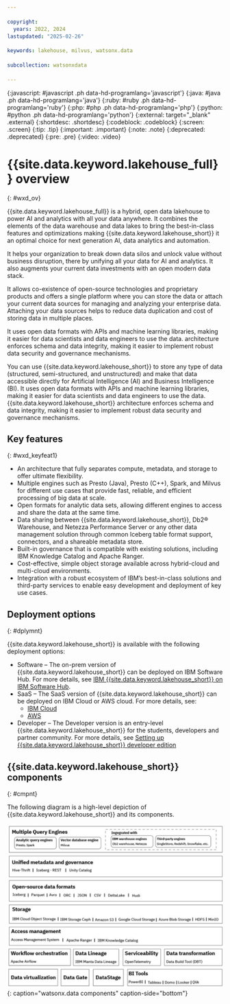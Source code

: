 ```yaml
---

copyright:
  years: 2022, 2024
lastupdated: "2025-02-26"

keywords: lakehouse, milvus, watsonx.data

subcollection: watsonxdata

---
```


{:javascript: #javascript .ph data-hd-programlang='javascript'}
{:java: #java .ph data-hd-programlang='java'}
{:ruby: #ruby .ph data-hd-programlang='ruby'}
{:php: #php .ph data-hd-programlang='php'}
{:python: #python .ph data-hd-programlang='python'}
{:external: target="_blank" .external}
{:shortdesc: .shortdesc}
{:codeblock: .codeblock}
{:screen: .screen}
{:tip: .tip}
{:important: .important}
{:note: .note}
{:deprecated: .deprecated}
{:pre: .pre}
{:video: .video}

# {{site.data.keyword.lakehouse_full}} overview
{: #wxd_ov}

{{site.data.keyword.lakehouse_full}} is a hybrid, open data lakehouse to power AI and analytics with all your data anywhere. It combines the elements of the data warehouse and data lakes to bring the best-in-class features and optimizations making {{site.data.keyword.lakehouse_short}} it an optimal choice for next generation AI, data analytics and automation.

It helps your organization to break down data silos and unlock value without business disruption, there by unifying all your data for AI and analytics. It also augments your current data investments with an open modern data stack.

It allows co-existence of open-source technologies and proprietary products and offers a single platform where you can store the data or attach your current data sources for managing and analyzing your enterprise data. Attaching your data sources helps to reduce data duplication and cost of storing data in multiple places.

It uses open data formats with APIs and machine learning libraries, making it easier for data scientists and data engineers to use the data. architecture enforces schema and data integrity, making it easier to implement robust data security and governance mechanisms.

You can use {{site.data.keyword.lakehouse_short}} to store any type of data (structured, semi-structured, and unstructured) and make that data accessible directly for Artificial Intelligence (AI) and Business Intelligence (BI). It uses open data formats with APIs and machine learning libraries, making it easier for data scientists and data engineers to use the data. {{site.data.keyword.lakehouse_short}} architecture enforces schema and data integrity, making it easier to implement robust data security and governance mechanisms.

## Key features
{: #wxd_keyfeat1}

- An architecture that fully separates compute, metadata, and storage to offer ultimate flexibility.
- Multiple engines such as Presto (Java), Presto (C++), Spark, and Milvus for different use cases that provide fast, reliable, and efficient processing of big data at scale.
- Open formats for analytic data sets, allowing different engines to access and share the data at the same time.
- Data sharing between {{site.data.keyword.lakehouse_short}}, Db2® Warehouse, and Netezza Performance Server or any other data management solution through common Iceberg table format support, connectors, and a shareable metadata store.
- Built-in governance that is compatible with existing solutions, including IBM Knowledge Catalog and Apache Ranger.
- Cost-effective, simple object storage available across hybrid-cloud and multi-cloud environments.
- Integration with a robust ecosystem of IBM’s best-in-class solutions and third-party services to enable easy development and deployment of key use cases.

## Deployment options
{: #dplymnt}

{{site.data.keyword.lakehouse_short}}  is available with the following deployment options:

- Software – The on-prem version of {{site.data.keyword.lakehouse_short}} can be deployed on IBM Software Hub. For more details, see [IBM {{site.data.keyword.lakehouse_short}} on IBM Software Hub](https://www.ibm.com/docs/en/watsonx/watsonxdata/2.1.x?topic=software).
- SaaS – The SaaS version of {{site.data.keyword.lakehouse_short}} can be deployed on IBM Cloud or AWS cloud. For more details, see:
   - [IBM Cloud](https://test.cloud.ibm.com/docs/watsonxdata)
   - [AWS](https://www.ibm.com/docs/en/watsonx/watsonxdata/aws)
- Developer – The Developer version is an entry-level {{site.data.keyword.lakehouse_short}} for the students, developers and partner community. For more details, see [Setting up {{site.data.keyword.lakehouse_short}} developer edition](https://www.ibm.com/docs/en/watsonx/watsonxdata/2.1.x?topic=developer-edition)

## {{site.data.keyword.lakehouse_short}} components
{: #cmpnt}

The following diagram is a high-level depiction of {{site.data.keyword.lakehouse_short}} and its components.

![watsonx.data_components](images/watsonx.data_components.svg){: caption="watsonx.data components" caption-side="bottom"}
